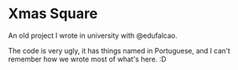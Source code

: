 # Xmas Square

An old project I wrote in university with @edufalcao.

The code is very ugly, it has things named in Portuguese, and I can't remember how we wrote most of what's here. :D

